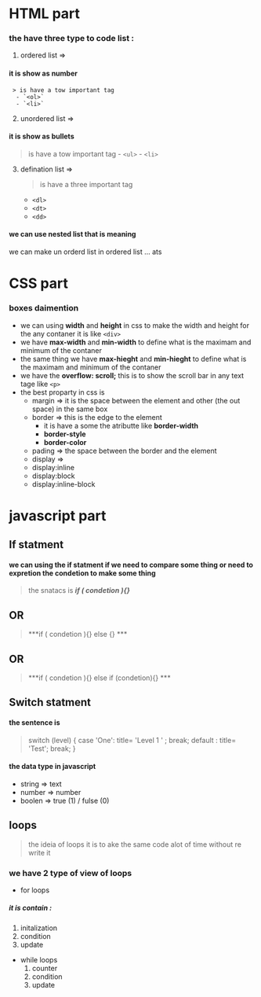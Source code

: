 # HTML part
### the have three type to code list :
1. ordered list => 
  #### it is show as number     
     > is have a tow important tag  
      - `<ol>` 
      - `<li>`
2. unordered list =>
  #### it is show as bullets     

   > is have a tow important tag 
     - `<ul>`
     - `<li>`
3. defination list =>
   > is have a three important tag  
    - `<dl>`
    - `<dt>`
    - `<dd>`

 #### we can use nested list that is meaning 
  we can make un orderd list in ordered list ... ats

# CSS part
### boxes daimention 
- we can using **width** and **height** in css to make the width and height for the any contaner it is like `<div>`
- we have **max-width** and **min-width** to define what is the maximam and minimum of the contaner
- the same thing we have **max-hieght** and **min-hieght** to define what is the maximam and minimum of the contaner
- we have the **overflow: scroll;** this is to show the scroll bar in any text tage like `<p>`
- the best proparty in css is 
  - margin => it is the space between the element and other (the out space) in the same box
  - border => this is the edge to the element
    - it is have a some the atributte like **border-width**
    - **border-style**
    - **border-color**
  - pading => the space between the border and the element 
  - display =>
   - display:inline 
   - display:block
   - display:inline-block
   
# javascript part 
## If statment 
#### we can using the if statment if we need to compare some thing or need to expretion the condetion to make some thing 
  > the snatacs is ***if ( condetion ){}***
## OR 
  > ***if ( condetion ){} else {} ***
## OR 
  > ***if ( condetion ){} else if (condetion){} ***

## Switch statment
#### the sentence is 
  > switch (level) {
    case 'One':
       title= 'Level 1 ' ;
       break;
    default :
       title= 'Test';
       break;
       }
#### the data type in javascript
  - string => text
  - number => number
  - boolen => true (1) / fulse (0)

## loops 
> the ideia of loops it is to ake the same code alot of time without re write it 
### we have 2 type of view of loops 
- for loops 
##### it is contain :
  1. initalization 
  2. condition 
  3. update 

- while loops 
  1. counter 
  2. condition 
  3. update 
  


  